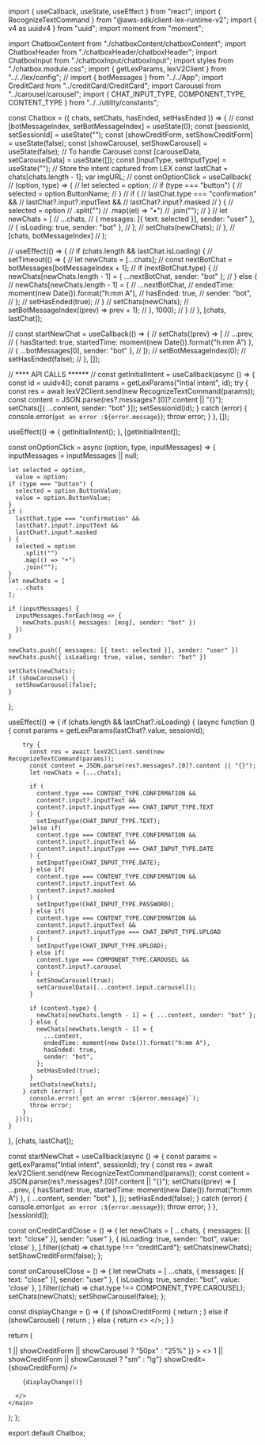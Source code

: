 import { useCallback, useState, useEffect } from "react";
import { RecognizeTextCommand } from "@aws-sdk/client-lex-runtime-v2";
import { v4 as uuidv4 } from "uuid";
import moment from "moment";

import ChatboxContent from "./chatboxContent/chatboxContent";
import ChatboxHeader from "./chatboxHeader/chatboxHeader";
import ChatboxInput from "./chatboxInput/chatboxInput";
import styles from "./chatbox.module.css";
import { getLexParams, lexV2Client } from "../../lex/config";
// import { botMessages } from "../../App";
import CreditCard from "../creditCard/CreditCard";
import Carousel from "../carousel/carousel";
import { CHAT_INPUT_TYPE, COMPONENT_TYPE, CONTENT_TYPE } from "../../utility/constants";

const Chatbox = ({ chats, setChats, hasEnded, setHasEnded }) => {
  // const [botMessageIndex, setBotMessageIndex] = useState(0);
  const [sessionId, setSessionId] = useState("");
  const [showCreditForm, setShowCreditForm] = useState(false);
  const [showCarousel, setShowCarousel] = useState(false);    // To handle Carousel
  const [carouselData, setCarouselData] = useState([]);
  const [inputType, setInputType] = useState("");    // Store the intent captured from LEX
  const lastChat = chats[chats.length - 1];
var imgURL;
  // const onOptionClick = useCallback(
  //   (option, type) => {
  //     let selected = option;
  //     if (type === "button") {
  //       selected = option.ButtonName;
  //     }
  //     if (
  //       lastChat.type === "confirmation" &&
  //       lastChat?.input?.inputText &&
  //       lastChat?.input?.masked
  //     ) {
  //       selected = option
  //         .split("")
  //         .map((el) => "•")
  //         .join("");
  //     }
  //     let newChats = [
  //       ...chats,
  //       { messages: [{ text: selected }], sender: "user" },
  //       { isLoading: true, sender: "bot" },
  //     ];
  //     setChats(newChats);
  //   },
  //   [chats, botMessageIndex]
  // );

  // useEffect(() => {
  //   if (chats.length && lastChat.isLoading) {
  //     setTimeout(() => {
  //       let newChats = [...chats];
  //       const nextBotChat = botMessages[botMessageIndex + 1];
  //       if (nextBotChat.type) {
  //         newChats[newChats.length - 1] = { ...nextBotChat, sender: "bot" };
  //       } else {
  //         newChats[newChats.length - 1] = {
  //           ...nextBotChat,
  //           endedTime: moment(new Date()).format("h:mm A"),
  //           hasEnded: true,
  //           sender: "bot",
  //         };
  //         setHasEnded(true);
  //       }
  //       setChats(newChats);
  //       setBotMessageIndex((prev) => prev + 1);
  //     }, 1000);
  //   }
  // }, [chats, lastChat]);

  // const startNewChat = useCallback(() => {
  //   setChats((prev) => [
  //     ...prev,
  //     { hasStarted: true, startedTime: moment(new Date()).format("h:mm A") },
  //     { ...botMessages[0], sender: "bot" },
  //   ]);
  //   setBotMessageIndex(0);
  //   setHasEnded(false);
  // }, []);

  //  **** API CALLS ****** //
  const getInitialIntent = useCallback(async () => {
    const id = uuidv4();
    const params = getLexParams("Intial intent", id);
    try {
      const res = await lexV2Client.send(new RecognizeTextCommand(params));
      const content = JSON.parse(res?.messages?.[0]?.content || "{}");
      setChats([{ ...content, sender: "bot" }]);
      setSessionId(id);
    } catch (error) {
      console.error(`got an error :${error.message}`);
      throw error;
    }
  }, []);

  useEffect(() => {
    getInitialIntent();
  }, [getInitialIntent]);

  const onOptionClick = async (option, type, inputMessages) => {
    inputMessages = inputMessages || null;

    let selected = option,
      value = option;
    if (type === "button") {
      selected = option.ButtonValue;
      value = option.ButtonValue;
    }
    if (
      lastChat.type === "confirmation" &&
      lastChat?.input?.inputText &&
      lastChat?.input?.masked
    ) {
      selected = option
        .split("")
        .map(() => "•")
        .join("");
    }
    let newChats = [
      ...chats
    ];

    if (inputMessages) {
      inputMessages.forEach(msg => {
        newChats.push({ messages: [msg], sender: "bot" })
      })
    }

    newChats.push({ messages: [{ text: selected }], sender: "user" })
    newChats.push({ isLoading: true, value, sender: "bot" })

    setChats(newChats);
    if (showCarousel) {
      setShowCarousel(false);
    }
  };

  useEffect(() => {
    if (chats.length && lastChat?.isLoading) {
      (async function () {
        const params = getLexParams(lastChat?.value, sessionId);

        try {
          const res = await lexV2Client.send(new RecognizeTextCommand(params));
          const content = JSON.parse(res?.messages?.[0]?.content || "{}");
          let newChats = [...chats];

          if (
            content.type === CONTENT_TYPE.CONFIRMATION &&
            content?.input?.inputText &&
            content?.input?.inputType === CHAT_INPUT_TYPE.TEXT
          ) {
            setInputType(CHAT_INPUT_TYPE.TEXT);
          }else if(
            content.type === CONTENT_TYPE.CONFIRMATION &&
            content?.input?.inputText &&
            content?.input?.inputType === CHAT_INPUT_TYPE.DATE
          ) {
            setInputType(CHAT_INPUT_TYPE.DATE);
          } else if(
            content.type === CONTENT_TYPE.CONFIRMATION &&
            content?.input?.inputText &&
            content?.input?.masked
          ) {
            setInputType(CHAT_INPUT_TYPE.PASSWORD);
          } else if(
            content.type === CONTENT_TYPE.CONFIRMATION &&
            content?.input?.inputText &&
            content?.input?.inputType === CHAT_INPUT_TYPE.UPLOAD
          ) {
            setInputType(CHAT_INPUT_TYPE.UPLOAD);
          } else if(
            content.type === COMPONENT_TYPE.CAROUSEL &&
            content?.input?.carousel
          ) {
            setShowCarousel(true);
            setCarouselData([...content.input.carousel]);
          }

          if (content.type) {
            newChats[newChats.length - 1] = { ...content, sender: "bot" };
          } else {
            newChats[newChats.length - 1] = {
              ...content,
              endedTime: moment(new Date()).format("h:mm A"),
              hasEnded: true,
              sender: "bot",
            };
            setHasEnded(true);
          }
          setChats(newChats);
        } catch (error) {
          console.error(`got an error :${error.message}`);
          throw error;
        }
      })();
    }
  }, [chats, lastChat]);

  const startNewChat = useCallback(async () => {
    const params = getLexParams("Intial intent", sessionId);
    try {
      const res = await lexV2Client.send(new RecognizeTextCommand(params));
      const content = JSON.parse(res?.messages?.[0]?.content || "{}");
      setChats((prev) => [
        ...prev,
        { hasStarted: true, startedTime: moment(new Date()).format("h:mm A") },
        { ...content, sender: "bot" },
      ]);
      setHasEnded(false);
    } catch (error) {
      console.error(`got an error :${error.message}`);
      throw error;
    }
  }, [sessionId]);

  const onCreditCardClose = () => {
    let newChats = [
      ...chats,
      { messages: [{ text: "close" }], sender: "user" },
      { isLoading: true, sender: "bot", value: 'close' },
    ].filter((chat) => chat.type !== "creditCard");
    setChats(newChats);
    setShowCreditForm(false);
  };

  const onCarouselClose = () => {
    let newChats = [
      ...chats,
      { messages: [{ text: "close" }], sender: "user" },
      { isLoading: true, sender: "bot", value: 'close' },
    ].filter((chat) => chat.type !== COMPONENT_TYPE.CAROUSEL);
    setChats(newChats);
    setShowCarousel(false);
  };

  const displayChange = () => {
    if (showCreditForm) {
      return <CreditCard onClose={onCreditCardClose} />;
    } else if (showCarousel) {
      return <Carousel onClose={onCarouselClose} onOptionClick={onOptionClick} data={carouselData} />;
    } else {
      return <>
                <ChatboxContent
                  chats={chats}
                  onOptionClick={onOptionClick}
                  hasEnded={hasEnded}
                  startNewChat={startNewChat}
                  setShowCreditForm={setShowCreditForm}
                />
                <ChatboxInput lastChat={lastChat} onOptionClick={onOptionClick} type={inputType}/>
              </>;
    }
  }

  return (
    <main
      className={styles.wrapper}
      style={{ top: chats.length > 1 || showCreditForm || showCarousel ? "50px" : "25%" }}
    >
      <>
        <ChatboxHeader
          size={chats.length > 1 || showCreditForm || showCarousel ? "sm" : "lg"}
          showCredit={showCreditForm}
        />

        {displayChange()}

      </>
    </main>
  );
};

export default Chatbox;
